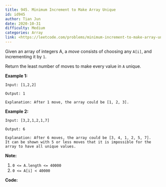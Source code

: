 ```yaml
---
title: 945. Minimum Increment to Make Array Unique
id: id945
author: Tian Jun
date: 2020-10-31
difficulty: Medium
categories: Array
link: <https://leetcode.com/problems/minimum-increment-to-make-array-unique/description/>
---
```


Given an array of integers A, a _move_ consists of choosing any `A[i]`, and
incrementing it by `1`.

Return the least number of moves to make every value in `A` unique.



**Example 1:**
            
	Input: [1,2,2]    
	Output: 1    
	Explanation: After 1 move, the array could be [1, 2, 3].    

**Example 2:**
            
	Input: [3,2,1,2,1,7]    
	Output: 6    
	Explanation: After 6 moves, the array could be [3, 4, 1, 2, 5, 7].    It can be shown with 5 or less moves that it is impossible for the array to have all unique values.    



**Note:**

  1. `0 <= A.length <= 40000`
  2. `0 <= A[i] < 40000`




**Code:**
